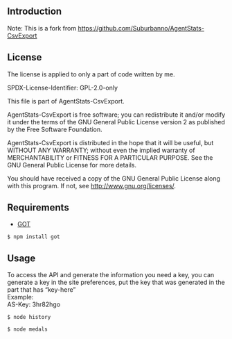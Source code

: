 <h2><a id="Introduction_0"></a>Introduction</h2>
<p>Note: This is a fork from <a href="https://github.com/Suburbanno/AgentStats-CsvExport">https://github.com/Suburbanno/AgentStats-CsvExport</a></p>
<h2><a id="License_0"></a>License</h2>
<p>The license is applied to only a part of code written by me.</p>
<p>SPDX-License-Identifier: GPL-2.0-only</p>
<p>
This file is part of AgentStats-CsvExport.

AgentStats-CsvExport is free software; you can redistribute it and/or modify it
under the terms of the GNU General Public License version 2 as
published by the Free Software Foundation.

AgentStats-CsvExport is distributed in the hope that it will be useful, but WITHOUT
ANY WARRANTY; without even the implied warranty of MERCHANTABILITY
or FITNESS FOR A PARTICULAR PURPOSE.  See the GNU General Public
License for more details.

You should have received a copy of the GNU General Public License
along with this program.  If not, see <http://www.gnu.org/licenses/>.
</p>
<h2 class="code-line" data-line-start=0 data-line-end=1 ><a id="Requirements_0"></a>Requirements</h2>
<ul>
<li class="has-line-data" data-line-start="1" data-line-end="2"><a href="https://github.com/sindresorhus/got">GOT</a></li>
</ul>
<pre><code class="has-line-data" data-line-start="3" data-line-end="5">$ npm install got
</code></pre>
<h2 class="code-line" data-line-start=6 data-line-end=7 ><a id="Usage_6"></a>Usage</h2>
<p class="has-line-data" data-line-start="7" data-line-end="10">To access the API and generate the information you need a key, you can generate a key in the site preferences, put the key that was generated in the part that has “key-here”<br>
Example:<br>
AS-Key: 3hr82hgo</p>
<pre><code class="has-line-data" data-line-start="11" data-line-end="13">$ node history
</code></pre>
<pre><code class="has-line-data" data-line-start="14" data-line-end="16">$ node medals
</code></pre>
